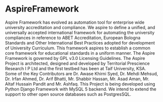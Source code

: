 AspireFramework
===============

Aspire Framework has evolved as automation tool for enterprise wide university accreditation and compliance. We aspire to define a unified, and universally accepted international framework for automating the university compliances in reference to ABET Accreditation, European Bologna Standards and Other International Best Practices adopted for development of University Curriculum. This framework aspires to establish a common core framework for educational standards in a uniform manner. The Aspire Framework is governed by GPL v3.0 Licensing Guidelines. The Aspire Project is architected, designed and developed by Territorial Prescience Research I P Ltd and the first testbed has been at Taif University, KSA.  Some of the Key Contributors are Dr. Awase Khirni Syed, Dr. Mehdi Mehsud, Dr. Irfan Ahmed, Dr. Arif Bhatti, Mr. Shabbir Hassan, Mr. Asad Aman, Mr. Altaf Hussain Pandit and Mr. Ashfaq. This Project is being developed using Python Django Framework with MySQL 5 backend. We intend to extend the support to other open source databases such as PostgresSQL. 
